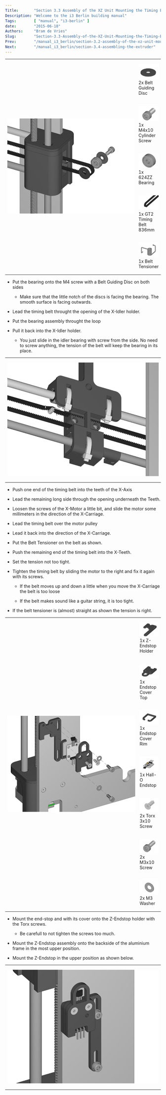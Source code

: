 ```yaml
---
Title:       "Section 3.3 Assembly of the XZ Unit Mounting the Timing Belt"
Description: "Welcome to the i3 Berlin building manual"
Tags:        [ "manual", "i3-berlin" ]
date:        "2015-06-18"
Authors:     "Bram de Vries"
Slug:        "Section-3.3-Assembly-of-the-XZ-Unit-Mounting-the-Timing-Belt"
Prev:        "/manual_i3_berlin/section-3.2-assembly-of-the-xz-unit-mounting-the-z-axis"
Next:        "/manual_i3_berlin/section-3.4-assembling-the-extruder"
---
```



<table>
<col width="85%" />
<col width="15%" />
<tbody>
<tr class="odd">
<td align="left" rowspan="100"><p><img src="/media/Section_3_0015.png" alt="/media/Section_3_0015.png" /></p></td>
<td align="left"><p><img src="/media/Section_1_0044.png" alt="/media/Section_1_0044.png" />2x Belt Guiding Disc</p></td>
</tr>
<tr class="even">
<td align="left"><p><img src="/media/Section_1_0032.png" alt="/media/Section_1_0032.png" />1x M4x10 Cylinder Screw</p></td>
</tr>
<tr class="odd">
<td align="left"><p><img src="/media/Section_1_0001.png" alt="/media/Section_1_0001.png" />1x 624ZZ Bearing</p></td>
</tr>
<tr class="even">
<td align="left"><p><img src="/media/Section_1_0042.png" alt="/media/Section_1_0042.png" />1x GT2 Timing Belt 836mm</p></td>
</tr>
<tr class="odd">
<td align="left"><p><img src="/media/Section_1_0154.png" alt="/media/Section_1_0154.png" />1x Belt Tensioner</p></td>
</tr>
</tbody>
</table>

-   Put the bearing onto the M4 screw with a Belt Guiding Disc on both
    sides

    -   Make sure that the little notch of the discs is facing the
        bearing. The smooth surface is facing outwards.

-   Lead the timing belt throught the opening of the X-Idler holder.

-   Put the bearing assembly throught the loop

-   Pull it back into the X-Idler holder.

    -   You just slide in the idler bearing with screw from the side. No
        need to screw anything, the tension of the belt will keep the
        bearing in its place.

<table>
<col width="100%" />
<tbody>
<tr class="odd">
<td align="left"><p><img src="/media/Section_3_0016.png" alt="/media/Section_3_0016.png" /></p></td>
</tr>
</tbody>
</table>

-   Push one end of the timing belt into the teeth of the X-Axis

-   Lead the remaining long side through the opening underneath the
    Teeth.

-   Loosen the screws of the X-Motor a little bit, and slide the motor
    some millimeters in the direction of the X-Carriage.

-   Lead the timing belt over the motor pulley

-   Lead it back into the direction of the X-Carriage.

-   Put the Belt Tensioner on the belt as shown.

-   Push the remaining end of the timing belt into the X-Teeth.

-   Set the tension not too tight.

-   Tighten the timing belt by sliding the motor to the right and fix it
    again with its screws.

    -   If the belt moves up and down a little when you move the
        X-Carriage the belt is too loose

    -   If the belt makes sound like a guitar string, it is too tight.

-   If the belt tensioner is (almost) straight as shown the tension is
    right.

<table>
<col width="85%" />
<col width="15%" />
<tbody>
<tr class="odd">
<td align="left" rowspan="100"><p><img src="/media/Section_3_0017.png" alt="/media/Section_3_0017.png" /></p></td>
<td align="left"><p><img src="/media/Section_1_0074.png" alt="/media/Section_1_0074.png" />1x Z-Endstop Holder</p></td>
</tr>
<tr class="even">
<td align="left"><p><img src="/media/Section_1_0108.png" alt="/media/Section_1_0108.png" />1x Endstop Cover Top</p></td>
</tr>
<tr class="odd">
<td align="left"><p><img src="/media/Section_1_0109.png" alt="/media/Section_1_0109.png" />1x Endstop Cover Rim</p></td>
</tr>
<tr class="even">
<td align="left"><p><img src="/media/Section_1_0006.png" alt="/media/Section_1_0006.png" />1x Hall-O Endstop</p></td>
</tr>
<tr class="odd">
<td align="left"><p><img src="/media/Section_1_0034.png" alt="/media/Section_1_0034.png" />2x Torx 3x10 Screw</p></td>
</tr>
<tr class="even">
<td align="left"><p><img src="/media/Section_1_0028.png" alt="/media/Section_1_0028.png" />2x M3x10 Screw</p></td>
</tr>
<tr class="odd">
<td align="left"><p><img src="/media/Section_1_0027.png" alt="/media/Section_1_0027.png" />2x M3 Washer</p></td>
</tr>
</tbody>
</table>

-   Mount the end-stop and with its cover onto the Z-Endstop holder with
    the Torx screws.

    -   Be carefull to not tighten the screws too much.

-   Mount the Z-Endstop assembly onto the backside of the aluminium
    frame in the most upper position.

-   Mount the Z-Endstop in the upper position as shown below.

<table>
<col width="100%" />
<tbody>
<tr class="odd">
<td align="left"><p><img src="/media/Section_3_0018.png" alt="/media/Section_3_0018.png" /></p></td>
</tr>
</tbody>
</table>

